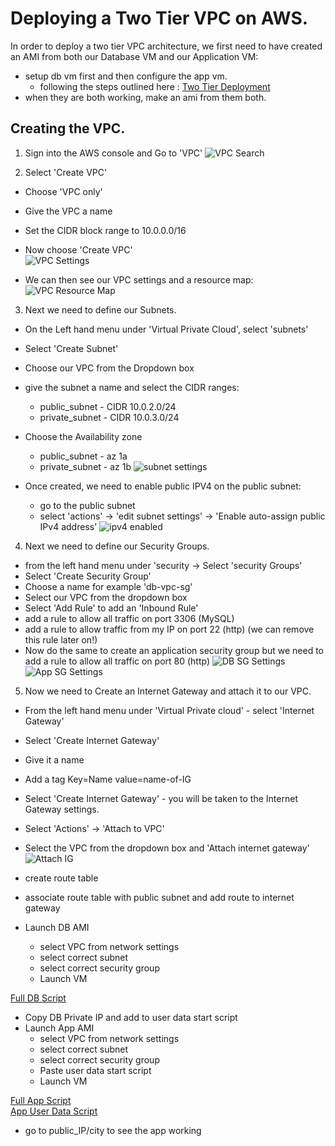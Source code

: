# Deploying a Two Tier VPC on AWS.

In order to deploy a two tier VPC architecture, we first need to have created an AMI from both our Database VM and our Application VM: 

- setup db vm first and then configure the app vm.
  - following the steps outlined here : [Two Tier Deployment](<../../../2. Two-Tier-Deployment/2 Tier Deployment>)
- when they are both working, make an ami from them both.

## Creating the VPC.

1. Sign into the AWS console and Go to 'VPC'
![VPC Search](<../../VPC screenshots/Screenshot 2023-12-22 113554.png>)

1. Select 'Create VPC' 
  - Choose 'VPC only'
  - Give the VPC a name
  - Set the CIDR block range to 10.0.0.0/16
  - Now choose 'Create VPC' <br>
![VPC Settings](<../../VPC screenshots/VPC_Settings.png>)

- We can then see our VPC settings and a resource map:
![VPC Resource Map](<../../VPC screenshots/VPC_Resource_Map.png>)

3. Next we need to define our Subnets.
  - On the Left hand menu under 'Virtual Private Cloud', select 'subnets'
  - Select 'Create Subnet'
  - Choose our VPC from the Dropdown box
  - give the subnet a name and select the CIDR ranges:
    - public_subnet - CIDR 10.0.2.0/24
    - private_subnet - CIDR 10.0.3.0/24
  - Choose the Availability zone
    - public_subnet - az 1a
    - private_subnet - az 1b
![subnet settings](<../../VPC screenshots/Subnet-settings.png>)

  - Once created, we need to enable public IPV4 on the public subnet:
    - go to the public subnet
    - select 'actions' -> 'edit subnet settings' -> 'Enable auto-assign public IPv4 address'
![ipv4 enabled](<../../VPC screenshots/ipv4-enabled.png>)

4. Next we need to define our Security Groups.
  - from the left hand menu under 'security -> Select 'security Groups'  
  - Select 'Create Security Group'
  - Choose a name for example 'db-vpc-sg'
  - Select our VPC from the dropdown box
  - Select 'Add Rule' to add an 'Inbound Rule'
  - add a rule to allow all traffic on port 3306 (MySQL)
  - add a rule to allow traffic from my IP on port 22 (http) (we can remove this rule later on!)
  - Now do the same to create an application security group but we need to add a rule to allow all traffic on port 80 (http)
![DB SG Settings](<../../VPC screenshots/DB-SG-settings.png>)
![App SG Settings](<../../VPC screenshots/APP-SG-Settings.png>)

5. Now we need to Create an Internet Gateway and attach it to our VPC.
  - From the left hand menu under 'Virtual Private cloud' - select 'Internet Gateway'
  - Select 'Create Internet Gateway'
  - Give it a name
  - Add a tag Key=Name value=name-of-IG
  - Select 'Create Internet Gateway' - you will be taken to the Internet Gateway settings.
  - Select 'Actions' -> 'Attach to VPC'
  - Select the VPC from the dropdown box and 'Attach internet gateway' 
![Attach IG](<../../VPC screenshots/Attach-IG.png>)



- create route table
- associate route table with public subnet and add route to internet gateway
- Launch DB AMI
  - select VPC from network settings
  - select correct subnet
  - select correct security group
  - Launch VM
  
[Full DB Script](<../../../scripts/Two Tier World Project Scripts/db-prov.sh>)

- Copy DB Private IP and add to user data start script
- Launch App AMI
  - select VPC from network settings
  - select correct subnet
  - select correct security group
  - Paste user data start script
  - Launch VM
 
[Full App Script](<../../../scripts/Two Tier World Project Scripts/2tier-App-ami-user-data.sh>)<br>
[App User Data Script](<../../../scripts/Two Tier World Project Scripts/2tier-App-ami-user-data.sh>)
- go to public_IP/city to see the app working